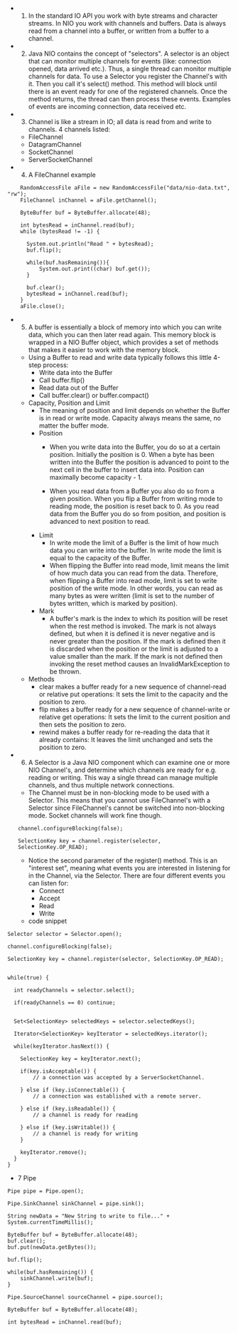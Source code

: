 * 1. In the standard IO API you work with byte streams and character streams. In NIO you work with channels and buffers. Data is always read from a channel into a buffer, or written from a buffer to a channel.
* 2. Java NIO contains the concept of "selectors". A selector is an object that can monitor multiple channels for events (like: connection opened, data arrived etc.). Thus, a single thread can monitor multiple channels for data.
  To use a Selector you register the Channel's with it. Then you call it's select() method. This method will block until there is an event ready for one of the registered channels. Once the method returns, the thread can then process these events. Examples of events are incoming connection, data received etc.
* 3. Channel is like a stream in IO; all data is read from and write to channels. 4 channels listed:
  * FileChannel
  * DatagramChannel
  * SocketChannel
  * ServerSocketChannel
* 4. A FileChannel example
```
    RandomAccessFile aFile = new RandomAccessFile("data/nio-data.txt", "rw");
    FileChannel inChannel = aFile.getChannel();

    ByteBuffer buf = ByteBuffer.allocate(48);

    int bytesRead = inChannel.read(buf);
    while (bytesRead != -1) {

      System.out.println("Read " + bytesRead);
      buf.flip();

      while(buf.hasRemaining()){
          System.out.print((char) buf.get());
      }

      buf.clear();
      bytesRead = inChannel.read(buf);
    }
    aFile.close();
```
* 5. A buffer is essentially a block of memory into which you can write data, which you can then later read again. This memory block is wrapped in a NIO Buffer object, which provides a set of methods that makes it easier to work with the memory block.
  * Using a Buffer to read and write data typically follows this little 4-step process:
    * Write data into the Buffer
    * Call buffer.flip()
    * Read data out of the Buffer
    * Call buffer.clear() or buffer.compact()
  * Capacity, Position and Limit
    * The meaning of position and limit depends on whether the Buffer is in read or write mode. Capacity always means the same, no matter the buffer mode.
    * Position
      * When you write data into the Buffer, you do so at a certain position. Initially the position is 0. When a byte has been written into the Buffer the position is advanced to point to the next cell in the buffer to insert data into. Position can maximally become capacity - 1.

      * When you read data from a Buffer you also do so from a given position. When you flip a Buffer from writing mode to reading mode, the position is reset back to 0. As you read data from the Buffer you do so from position, and position is advanced to next position to read.
    * Limit
      * In write mode the limit of a Buffer is the limit of how much data you can write into the buffer. In write mode the limit is equal to the capacity of the Buffer.
      * When flipping the Buffer into read mode, limit means the limit of how much data you can read from the data. Therefore, when flipping a Buffer into read mode, limit is set to write position of the write mode. In other words, you can read as many bytes as were written (limit is set to the number of bytes written, which is marked by position).
    * Mark
      * A buffer's mark is the index to which its position will be reset when the rest method is invoked.  The mark is not always defined, but when it is defined it is never negative and is never greater than the position.  If the mark is defined then it is discarded when the position or the limit is adjusted to a value smaller than the mark.  If the mark is not defined then invoking the reset method causes an InvalidMarkException to be thrown.
  * Methods
    * clear makes a buffer ready for a new sequence of channel-read or relative put operations: It sets the limit to the capacity and the position to zero.
    * flip makes a buffer ready for a new sequence of channel-write or relative get operations: It sets the limit to the current position and then sets the position to zero.
    * rewind makes a buffer ready for re-reading the data that it already contains: It leaves the limit unchanged and sets the position to zero.
* 6. A Selector is a Java NIO component which can examine one or more NIO Channel's, and determine which channels are ready for e.g. reading or writing. This way a single thread can manage multiple channels, and thus multiple network connections.
  * The Channel must be in non-blocking mode to be used with a Selector. This means that you cannot use FileChannel's with a Selector since FileChannel's cannot be switched into non-blocking mode. Socket channels will work fine though.
  ```
  channel.configureBlocking(false);

  SelectionKey key = channel.register(selector, SelectionKey.OP_READ);
  ```
  * Notice the second parameter of the register() method. This is an "interest set", meaning what events you are interested in listening for in the Channel, via the Selector. There are four different events you can listen for:
    * Connect
    * Accept
    * Read
    * Write
  * code snippet
```
Selector selector = Selector.open();

channel.configureBlocking(false);

SelectionKey key = channel.register(selector, SelectionKey.OP_READ);


while(true) {

  int readyChannels = selector.select();

  if(readyChannels == 0) continue;


  Set<SelectionKey> selectedKeys = selector.selectedKeys();

  Iterator<SelectionKey> keyIterator = selectedKeys.iterator();

  while(keyIterator.hasNext()) {

    SelectionKey key = keyIterator.next();

    if(key.isAcceptable()) {
        // a connection was accepted by a ServerSocketChannel.

    } else if (key.isConnectable()) {
        // a connection was established with a remote server.

    } else if (key.isReadable()) {
        // a channel is ready for reading

    } else if (key.isWritable()) {
        // a channel is ready for writing
    }

    keyIterator.remove();
  }
}

```
* 7 Pipe
```
Pipe pipe = Pipe.open();

Pipe.SinkChannel sinkChannel = pipe.sink();

String newData = "New String to write to file..." + System.currentTimeMillis();

ByteBuffer buf = ByteBuffer.allocate(48);
buf.clear();
buf.put(newData.getBytes());

buf.flip();

while(buf.hasRemaining()) {
    sinkChannel.write(buf);
}

Pipe.SourceChannel sourceChannel = pipe.source();

ByteBuffer buf = ByteBuffer.allocate(48);

int bytesRead = inChannel.read(buf);
```


